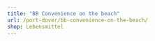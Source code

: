 ```yaml
---
title: "BB Convenience on the beach"
url: /port-dover/bb-convenience-on-the-beach/
shop: Lebensmittel
---
```

